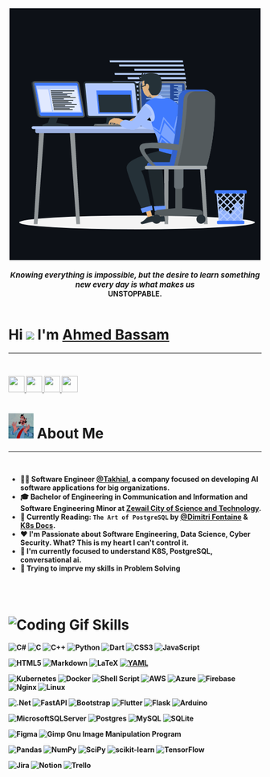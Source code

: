 <div align="center">
    <img src="./gifs/animation.gif" alt="Penguin GIF" width="500" height="auto">
</div>
<br>
<div align="center">
    <strong style="font-size:15px"><em>Knowing everything is impossible, but the desire to learn something new every day is what makes us </em></strong>
<div><strong>UNSTOPPABLE.<strong></div>
</div>
<br>

# Hi ![](https://user-images.githubusercontent.com/18350557/176309783-0785949b-9127-417c-8b55-ab5a4333674e.gif) I'm [Ahmed Bassam](https://www.linkedin.com/in/ahmed-bassam-26255719b/)
---
<br>
<p align="left">
  <a href="https://www.linkedin.com/in/ahmed-bassam-26255719b/" target="_blank" rel="noreferrer">
    <img src="https://cdn-icons-png.flaticon.com/512/174/174857.png" width="32" height="32" />
  </a>
  <a href="https://codeforces.com/profile/BESOOOOO" target="_blank" rel="noreferrer">
    <img src="https://img.icons8.com/external-tal-revivo-shadow-tal-revivo/452/external-codeforces-programming-competitions-and-contests-programming-community-logo-shadow-tal-revivo.png" width="32" height="32" />
  </a>
  <a href="https://www.kaggle.com/besology512" target="_blank" rel="noreferrer">
    <img src="https://th.bing.com/th/id/R.f99d00d5ad7a8ba83fba26029db97c9a?rik=3xw2UMfrGqGoUA&pid=ImgRaw&r=0" width="32" height="32" />
  </a>
  <a href="mailto:ahmedbassam513@gmail.com" target="_blank" rel="noreferrer">
    <img src="https://static.vecteezy.com/system/resources/previews/020/964/377/original/gmail-mail-icon-for-web-design-free-png.png" width="32" height="32" />
  </a>
</p>

# <img src="./gifs/about.gif" alt="About GIF" width="50" height="50"> About Me
<hr>
<br>

* 🧑‍💻 Software Engineer [@Takhial](), a company focused on developing AI software applications for big organizations.
* 🎓 Bachelor of Engineering in Communication and Information and Software Engineering Minor at [Zewail City of Science and Technology](https://www.linkedin.com/school/zewailcityst/posts/?feedView=all).
* 📖 Currently Reading: ```The Art of PostgreSQL``` by [@Dimitri Fontaine](https://tapoueh.org/about/) & [K8s Docs](https://kubernetes.io/docs/home/).
* ❤️ I'm Passionate about Software Engineering, Data Science, Cyber Security. What? This is my heart I can't control it.
* 🚧 I'm currently focused to understand K8S, PostgreSQL, conversational ai.
* 🥷 Trying to imprve my skills in Problem Solving
<br>
<br>

# <img src="https://i.giphy.com/media/v1.Y2lkPTc5MGI3NjExeWt5ZHQ5ZnN6cmJkNmdrZ3V6Z2R2cGg2c3lqZmgyemNud3NkZGIzNCZlcD12MV9pbnRlcm5hbF9naWZfYnlfaWQmY3Q9Zw/i229PTC8BKt9V9RnwZ/giphy.gif" alt="Coding Gif" width="50"> Skills

![C#](https://img.shields.io/badge/c%23-%23239120.svg?style=for-the-badge&logo=c-sharp&logoColor=white) 
![C](https://img.shields.io/badge/c-%2300599C.svg?style=for-the-badge&logo=c&logoColor=white) 
![C++](https://img.shields.io/badge/c++-%2300599C.svg?style=for-the-badge&logo=c%2B%2B&logoColor=white) 
![Python](https://img.shields.io/badge/python-3670A0?style=for-the-badge&logo=python&logoColor=ffdd54) 
![Dart](https://img.shields.io/badge/dart-%230175C2.svg?style=for-the-badge&logo=dart&logoColor=white) 
![CSS3](https://img.shields.io/badge/css3-%231572B6.svg?style=for-the-badge&logo=css3&logoColor=white) 
![JavaScript](https://img.shields.io/badge/javascript-%23323330.svg?style=for-the-badge&logo=javascript&logoColor=%23F7DF1E) 

![HTML5](https://img.shields.io/badge/html5-%23E34F26.svg?style=for-the-badge&logo=html5&logoColor=white) 
![Markdown](https://img.shields.io/badge/markdown-%23000000.svg?style=for-the-badge&logo=markdown&logoColor=white) 
![LaTeX](https://img.shields.io/badge/latex-%23008080.svg?style=for-the-badge&logo=latex&logoColor=white) 
[![YAML](https://img.shields.io/badge/YAML-CB171E.svg?style=for-the-badge&logo=yaml&logoColor=fff)](#)

![Kubernetes](https://img.shields.io/badge/kubernetes-%23326ce5.svg?style=for-the-badge&logo=kubernetes&logoColor=white) 
![Docker](https://img.shields.io/badge/docker-%230db7ed.svg?style=for-the-badge&logo=docker&logoColor=white) 
![Shell Script](https://img.shields.io/badge/shell_script-%23121011.svg?style=for-the-badge&logo=gnu-bash&logoColor=white) 
![AWS](https://img.shields.io/badge/AWS-%23FF9900.svg?style=for-the-badge&logo=amazon-aws&logoColor=white) 
![Azure](https://img.shields.io/badge/azure-%230072C6.svg?style=for-the-badge&logo=azure-devops&logoColor=white) 
![Firebase](https://img.shields.io/badge/firebase-%23039BE5.svg?style=for-the-badge&logo=firebase) 
![Nginx](https://img.shields.io/badge/nginx-%23009639.svg?style=for-the-badge&logo=nginx&logoColor=white) 
![Linux](https://img.shields.io/badge/Linux-FCC624.svg?style=for-the-badge&logo=linux&logoColor=black)

![.Net](https://img.shields.io/badge/.NET-5C2D91?style=for-the-badge&logo=.net&logoColor=white) 
![FastAPI](https://img.shields.io/badge/FastAPI-005571?style=for-the-badge&logo=fastapi) 
![Bootstrap](https://img.shields.io/badge/bootstrap-%23563D7C.svg?style=for-the-badge&logo=bootstrap&logoColor=white) 
![Flutter](https://img.shields.io/badge/Flutter-%2302569B.svg?style=for-the-badge&logo=Flutter&logoColor=white) 
![Flask](https://img.shields.io/badge/flask-%23000.svg?style=for-the-badge&logo=flask&logoColor=white) 
![Arduino](https://img.shields.io/badge/-Arduino-00979D?style=for-the-badge&logo=Arduino&logoColor=white) 

![MicrosoftSQLServer](https://img.shields.io/badge/Microsoft%20SQL%20Sever-CC2927?style=for-the-badge&logo=microsoft%20sql%20server&logoColor=white) 
![Postgres](https://img.shields.io/badge/postgres-%23316192.svg?style=for-the-badge&logo=postgresql&logoColor=white) 
![MySQL](https://img.shields.io/badge/mysql-%2300f.svg?style=for-the-badge&logo=mysql&logoColor=white) 
![SQLite](https://img.shields.io/badge/sqlite-%2307405e.svg?style=for-the-badge&logo=sqlite&logoColor=white) 	

![Figma](https://img.shields.io/badge/figma-%23F24E1E.svg?style=for-the-badge&logo=figma&logoColor=white) 
![Gimp Gnu Image Manipulation Program](https://img.shields.io/badge/Gimp-657D8B?style=for-the-badge&logo=gimp&logoColor=FFFFFF) 

![Pandas](https://img.shields.io/badge/pandas-%23150458.svg?style=for-the-badge&logo=pandas&logoColor=white) 
![NumPy](https://img.shields.io/badge/numpy-%23013243.svg?style=for-the-badge&logo=numpy&logoColor=white) 
![SciPy](https://img.shields.io/badge/SciPy-%230C55A5.svg?style=for-the-badge&logo=scipy&logoColor=%white) 
![scikit-learn](https://img.shields.io/badge/scikit--learn-%23F7931E.svg?style=for-the-badge&logo=scikit-learn&logoColor=white) ![TensorFlow](https://img.shields.io/badge/TensorFlow-%23FF6F00.svg?style=for-the-badge&logo=TensorFlow&logoColor=white)

![Jira](https://img.shields.io/badge/jira-%230A0FFF.svg?style=for-the-badge&logo=jira&logoColor=white) 
![Notion](https://img.shields.io/badge/Notion-%23000000.svg?style=for-the-badge&logo=notion&logoColor=white) 
![Trello](https://img.shields.io/badge/Trello-%23026AA7.svg?style=for-the-badge&logo=Trello&logoColor=white)



